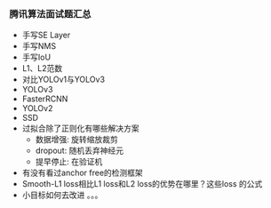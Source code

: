 ### 腾讯算法面试题汇总

- 手写SE Layer
- 手写NMS
- 手写IoU
- L1、L2范数
- 对比YOLOv1与YOLOv3
- YOLOv3
- FasterRCNN
- YOLOv2
- SSD
- 过拟合除了正则化有哪些解决方案
  - 数据增强: 旋转缩放裁剪
  - dropout: 随机丢弃神经元
  - 提早停止: 在验证机
- 有没有看过anchor free的检测框架
- Smooth-L1 loss相比L1 loss和L2 loss的优势在哪里？这些loss 的公式
- 小目标如何去改进
。。。
